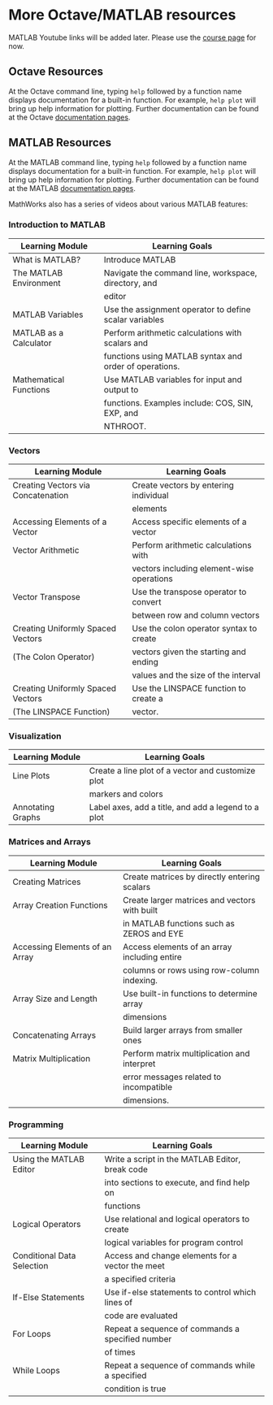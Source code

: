 # More Octave/MATLAB resources

MATLAB Youtube links will be added later. Please use the [course page][res] for
now.

## Octave Resources

At the Octave command line, typing `help` followed by a function name displays
documentation for a built-in function. For example, `help plot` will bring up
help information for plotting. Further documentation can be found at the Octave
[documentation pages][oct].

## MATLAB Resources

At the MATLAB command line, typing `help` followed by a function name displays
documentation for a built-in function. For example, `help plot` will bring up
help information for plotting. Further documentation can be found at the MATLAB
[documentation pages][mat].

MathWorks also has a series of videos about various MATLAB features:

### Introduction to MATLAB

| **Learning Module**    | **Learning Goals**
|------------------------|---------------------
| What is MATLAB?        | Introduce MATLAB
| The MATLAB Environment | Navigate the command line, workspace, directory, and
|                        | editor
| MATLAB Variables       | Use the assignment operator to define scalar variables
| MATLAB as a Calculator | Perform arithmetic calculations with scalars and
|                        | functions using MATLAB syntax and order of operations.
| Mathematical Functions | Use MATLAB variables for input and output to
|                        | functions. Examples include: COS, SIN, EXP, and
|                        | NTHROOT.

### Vectors

| **Learning Module**                | **Learning Goals**
|------------------------------------|---------------------
| Creating Vectors via Concatenation | Create vectors by entering individual
|                                    | elements
| Accessing Elements of a Vector     | Access specific elements of a vector
| Vector Arithmetic                  | Perform arithmetic calculations with
|                                    | vectors including element-wise operations
| Vector Transpose                   | Use the transpose operator to convert
|                                    | between row and column vectors
| Creating Uniformly Spaced Vectors  | Use the colon operator syntax to create
| (The Colon Operator)               | vectors given the starting and ending
|                                    | values and the size of the interval
| Creating Uniformly Spaced Vectors  | Use the LINSPACE function to create a
| (The LINSPACE Function)            | vector.

### Visualization

| **Learning Module** | **Learning Goals**
|---------------------|---------------------
| Line Plots          | Create a line plot of a vector and customize plot
|                     | markers and colors
| Annotating Graphs   | Label axes, add a title, and add a legend to a plot

### Matrices and Arrays

| **Learning Module**            | **Learning Goals**
|--------------------------------|---------------------
| Creating Matrices              | Create matrices by directly entering scalars
| Array Creation Functions       | Create larger matrices and vectors with built
|                                | in MATLAB functions such as ZEROS and EYE
| Accessing Elements of an Array | Access elements of an array including entire
|                                | columns or rows using row-column indexing.
| Array Size and Length          | Use built-in functions to determine array
|                                | dimensions
| Concatenating Arrays           | Build larger arrays from smaller ones
| Matrix Multiplication          | Perform matrix multiplication and interpret
|                                | error messages related to incompatible
|                                | dimensions.

### Programming

| **Learning Module**        | **Learning Goals**
|----------------------------|---------------------
| Using the MATLAB Editor    | Write a script in the MATLAB Editor, break code
|                            | into sections to execute, and find help on
|                            | functions
| Logical Operators          | Use relational and logical operators to create
|                            | logical variables for program control
| Conditional Data Selection | Access and change elements for a vector the meet
|                            | a specified criteria
| If-Else Statements         | Use if-else statements to control which lines of
|                            | code are evaluated
| For Loops                  | Repeat a sequence of commands a specified number
|                            | of times
| While Loops                | Repeat a sequence of commands while a specified
|                            | condition is true

[res]: https://www.coursera.org/learn/machine-learning/supplement/Mlf3e/
[oct]: http://www.gnu.org/software/octave/doc/interpreter/
[mat]: http://www.mathworks.com/help/matlab/

